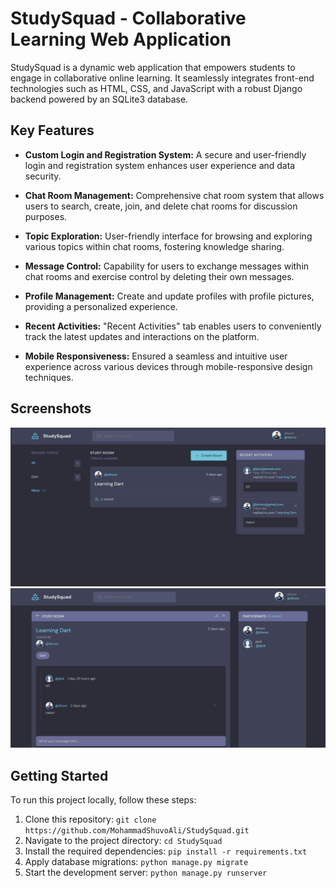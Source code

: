 # StudySquad - Collaborative Learning Web Application

StudySquad is a dynamic web application that empowers students to engage in collaborative online learning. It seamlessly integrates front-end technologies such as HTML, CSS, and JavaScript with a robust Django backend powered by an SQLite3 database.

## Key Features

- **Custom Login and Registration System:** A secure and user-friendly login and registration system enhances user experience and data security.

- **Chat Room Management:** Comprehensive chat room system that allows users to search, create, join, and delete chat rooms for discussion purposes.

- **Topic Exploration:** User-friendly interface for browsing and exploring various topics within chat rooms, fostering knowledge sharing.

- **Message Control:** Capability for users to exchange messages within chat rooms and exercise control by deleting their own messages.

- **Profile Management:** Create and update profiles with profile pictures, providing a personalized experience.

- **Recent Activities:** "Recent Activities" tab enables users to conveniently track the latest updates and interactions on the platform.

- **Mobile Responsiveness:** Ensured a seamless and intuitive user experience across various devices through mobile-responsive design techniques.

## Screenshots

![Homepage](https://github.com/MohammadShuvoAli/StudySquad/blob/main/static/images/snap1.PNG)
![Chat Room](https://github.com/MohammadShuvoAli/StudySquad/blob/main/static/images/snap2.PNG)

## Getting Started

To run this project locally, follow these steps:

1. Clone this repository: `git clone https://github.com/MohammadShuvoAli/StudySquad.git`
2. Navigate to the project directory: `cd StudySquad`
3. Install the required dependencies: `pip install -r requirements.txt`
4. Apply database migrations: `python manage.py migrate`
5. Start the development server: `python manage.py runserver`
